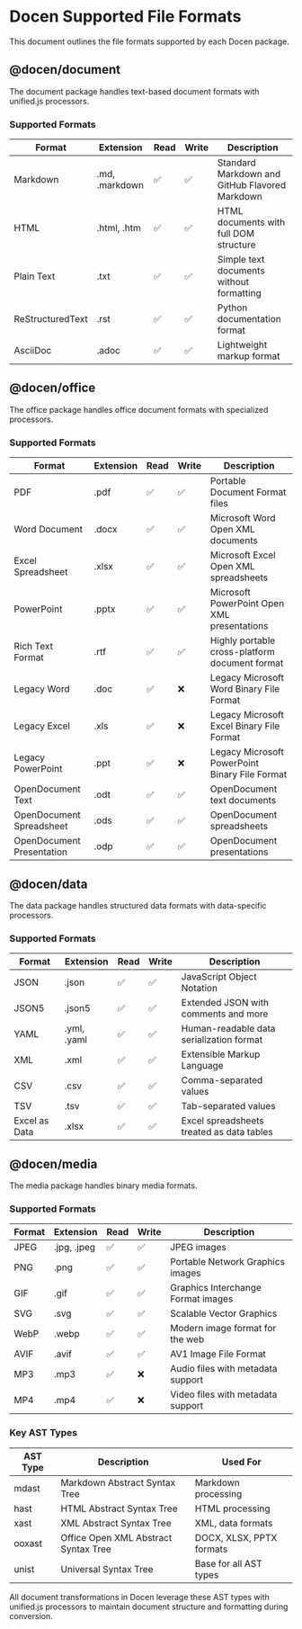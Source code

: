 # Docen Supported File Formats

This document outlines the file formats supported by each Docen package.

## @docen/document

The document package handles text-based document formats with unified.js processors.

### Supported Formats

| Format           | Extension      | Read | Write | Description                                    |
| ---------------- | -------------- | ---- | ----- | ---------------------------------------------- |
| Markdown         | .md, .markdown | ✅   | ✅    | Standard Markdown and GitHub Flavored Markdown |
| HTML             | .html, .htm    | ✅   | ✅    | HTML documents with full DOM structure         |
| Plain Text       | .txt           | ✅   | ✅    | Simple text documents without formatting       |
| ReStructuredText | .rst           | ✅   | ✅    | Python documentation format                    |
| AsciiDoc         | .adoc          | ✅   | ✅    | Lightweight markup format                      |

## @docen/office

The office package handles office document formats with specialized processors.

### Supported Formats

| Format                    | Extension | Read | Write | Description                                    |
| ------------------------- | --------- | ---- | ----- | ---------------------------------------------- |
| PDF                       | .pdf      | ✅   | ✅    | Portable Document Format files                 |
| Word Document             | .docx     | ✅   | ✅    | Microsoft Word Open XML documents              |
| Excel Spreadsheet         | .xlsx     | ✅   | ✅    | Microsoft Excel Open XML spreadsheets          |
| PowerPoint                | .pptx     | ✅   | ✅    | Microsoft PowerPoint Open XML presentations    |
| Rich Text Format          | .rtf      | ✅   | ✅    | Highly portable cross-platform document format |
| Legacy Word               | .doc      | ✅   | ❌    | Legacy Microsoft Word Binary File Format       |
| Legacy Excel              | .xls      | ✅   | ❌    | Legacy Microsoft Excel Binary File Format      |
| Legacy PowerPoint         | .ppt      | ✅   | ❌    | Legacy Microsoft PowerPoint Binary File Format |
| OpenDocument Text         | .odt      | ✅   | ✅    | OpenDocument text documents                    |
| OpenDocument Spreadsheet  | .ods      | ✅   | ✅    | OpenDocument spreadsheets                      |
| OpenDocument Presentation | .odp      | ✅   | ✅    | OpenDocument presentations                     |

## @docen/data

The data package handles structured data formats with data-specific processors.

### Supported Formats

| Format        | Extension   | Read | Write | Description                               |
| ------------- | ----------- | ---- | ----- | ----------------------------------------- |
| JSON          | .json       | ✅   | ✅    | JavaScript Object Notation                |
| JSON5         | .json5      | ✅   | ✅    | Extended JSON with comments and more      |
| YAML          | .yml, .yaml | ✅   | ✅    | Human-readable data serialization format  |
| XML           | .xml        | ✅   | ✅    | Extensible Markup Language                |
| CSV           | .csv        | ✅   | ✅    | Comma-separated values                    |
| TSV           | .tsv        | ✅   | ✅    | Tab-separated values                      |
| Excel as Data | .xlsx       | ✅   | ✅    | Excel spreadsheets treated as data tables |

## @docen/media

The media package handles binary media formats.

### Supported Formats

| Format | Extension   | Read | Write | Description                        |
| ------ | ----------- | ---- | ----- | ---------------------------------- |
| JPEG   | .jpg, .jpeg | ✅   | ✅    | JPEG images                        |
| PNG    | .png        | ✅   | ✅    | Portable Network Graphics images   |
| GIF    | .gif        | ✅   | ✅    | Graphics Interchange Format images |
| SVG    | .svg        | ✅   | ✅    | Scalable Vector Graphics           |
| WebP   | .webp       | ✅   | ✅    | Modern image format for the web    |
| AVIF   | .avif       | ✅   | ✅    | AV1 Image File Format              |
| MP3    | .mp3        | ✅   | ❌    | Audio files with metadata support  |
| MP4    | .mp4        | ✅   | ❌    | Video files with metadata support  |

### Key AST Types

| AST Type | Description                          | Used For                 |
| -------- | ------------------------------------ | ------------------------ |
| mdast    | Markdown Abstract Syntax Tree        | Markdown processing      |
| hast     | HTML Abstract Syntax Tree            | HTML processing          |
| xast     | XML Abstract Syntax Tree             | XML, data formats        |
| ooxast   | Office Open XML Abstract Syntax Tree | DOCX, XLSX, PPTX formats |
| unist    | Universal Syntax Tree                | Base for all AST types   |

All document transformations in Docen leverage these AST types with unified.js processors to maintain document structure and formatting during conversion.
